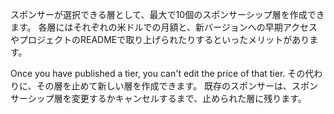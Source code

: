 スポンサーが選択できる層として、最大で10個のスポンサーシップ層を作成できます。 各層にはそれぞれの米ドルでの月額と、新バージョンへの早期アクセスやプロジェクトのREADMEで取り上げられたりするといったメリットがあります。

Once you have published a tier, you can't edit the price of that tier. その代わりに、その層を止めて新しい層を作成できます。 既存のスポンサーは、スポンサーシップ層を変更するかキャンセルするまで、止められた層に残ります。
